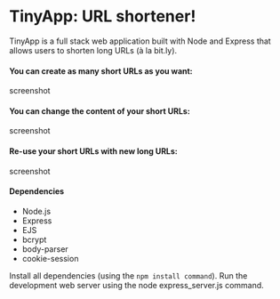 # TinyApp: URL shortener!

TinyApp is a full stack web application built with Node and Express that allows users to shorten long URLs (à la bit.ly).

#### You can create as many short URLs as you want:
screenshot

#### You can change the content of your short URLs:
screenshot

#### Re-use your short URLs with new long URLs:
screenshot

#### Dependencies
* Node.js
* Express
* EJS
* bcrypt
* body-parser
* cookie-session

Install all dependencies (using the `npm install command`).
Run the development web server using the node express_server.js command.
